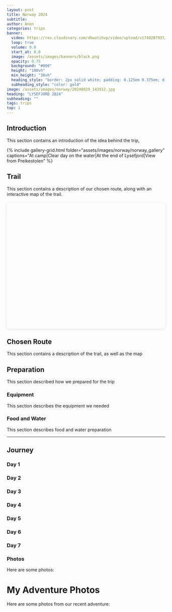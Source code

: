 ```yaml
---
layout: post
title: Norway 2024
subtitle:
author: Anon
categories: trips
banner:
  video: https://res.cloudinary.com/dhwatihvp/video/upload/v1749287937/norway_reel_full_cdr82h.mp4
  loop: true
  volume: 0.0
  start_at: 0.0
  image: /assets/images/banners/black.png
  opacity: 0.75
  background: "#000"
  height: "100vh"
  min_height: "38vh"
  heading_style: "border: 2px solid white; padding: 0.125em 0.375em; display: inline-block; letter-spacing: 0.12em;"
  subheading_style: "color: gold"
image: /assets/images/norway/20240829_143912.jpg
heading: "LYSEFJORD 2024"
subheading: ""
tags: trips 
top: 1
---
```


## Introduction

This section contains an introduction of the idea behind the trip,

{% include gallery-grid.html folder="assets/images/norway/norway_gallery" captions="At camp|Clear day on the water|At the end of Lysefjord|View from Preikestolen" %}

## Trail

This section contains a description of our chosen route, along with an interactive map of the trail.


<!-- Map Container -->
<div id="kyrg-map" style="height: 400px; width: 100%; margin: 20px 0; border-radius: 8px; box-shadow: 0 2px 10px rgba(0,0,0,0.1);"></div>

<!-- Leaflet CSS and JS -->
<link rel="stylesheet" href="https://unpkg.com/leaflet@1.9.4/dist/leaflet.css" integrity="sha256-p4NxAoJBhIIN+hmNHrzRCf9tD/miZyoHS5obTRR9BMY=" crossorigin=""/>
<script src="https://unpkg.com/leaflet@1.9.4/dist/leaflet.js" integrity="sha256-20nQCchB9co0qIjJZRGuk2/Z9VM+kNiyxNV1lvTlZBo=" crossorigin=""></script>

<!-- Leaflet GPX Plugin -->
<script src="https://cdn.jsdelivr.net/npm/leaflet-gpx@1.7.0/gpx.min.js"></script>

<!-- Your GPX Map Script -->
<script src="/assets/js/gpx-map.js"></script>

<!-- Initialize This Map -->
<script>
initGPXMap('kyrg-map', '/assets/maps/Neoson-Water-Lysefjord.gpx');
</script>


## Chosen Route

This section contains a description of the trail, as well as the map

## Preparation

This section described how we prepared for the trip

### Equipment

This section describes the equipment we needed

### Food and Water

This section describes food and water preparation

----------

## Journey

### Day 1
### Day 2
### Day 3
### Day 4
### Day 5
### Day 6
### Day 7

### Photos

Here are some photos:


# My Adventure Photos

Here are some photos from our recent adventure:

